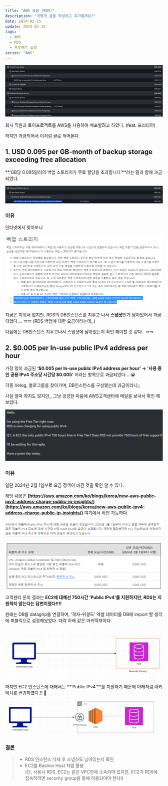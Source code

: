 ```yaml
---
title: "AWS 과금 (RDS)"
description: "어떻게 글을 작성하고 추가할까요?"
date: 2024-02-15
update: 2024-02-15
tags:
  - AWS
  - RDS
  - 프로젝트 삽질
series: "AWS"
---
```



![AWS 과금 목록표](img.png)

회사 직원과 토이프로젝트를 AWS를 사용하여 배포할려고 하였다. (feat. 프리티어)

하지만 과금되어서 이처럼 글로 적어본다.

## 1. USD 0.095 per GB-month of backup storage exceeding free allocation

**‘GB당 0.095달러의 백업 스토리지가 무료 할당을 초과합니다’**라는 말과 함께 과금되었다.

![USD 0.095 per GB-month of backup storage exceeding free allocation](img_1.png)

### 이유

인터넷에서 찾아보니

![백업스토리지 - 스냅샷](img_2.png)

지금은 지워서 없지만, RDS의 DB인스턴스를 지우고 나서 **스냅샷**인가 남아있어서 과금되었다…. ㅠㅠ (RDS 백업에 대한 요금이라는데,,)

다음에는 DB인스턴스 지우고나서 스냅샷에 남아있는지 확인 해야할 것 같다.. ㅠㅠ

## 2. $0.005 per In-use public IPv4 address per hour

가장 많이 과금된 **‘$0.005 per In-use public IPv4 address per hour’ → ‘사용 중인 공용 IPv4 주소당 시간당 $0.005’** 이라는 항목으로 과금되었다… 😭

각종 Velog, 블로그들을 찾아가며, DB인스턴스를 구성했는데 과금이라니;;

사실 얼마 하지도 않지만,, 그냥 궁금한 마음에 AWS고객센터에 메일을 보내서 확인 해보았다.

![지원센터 -> 영어 질문](img_3.png)

### 이유

일단 2024년 2월 1일부로 요금 정책이 바뀐 것을 확인 할 수 있다.

해당 내용은 **[https://aws.amazon.com/ko/blogs/korea/new-aws-public-ipv4-address-charge-public-ip-insights/](https://aws.amazon.com/ko/blogs/korea/new-aws-public-ipv4-address-charge-public-ip-insights/)** 여기에서 확인 가능하다.

![Public IPv4](img_4.png)

![Public IPv4 비용](img_5.png)

고객센터 문의 결과는 **EC2에 대해선 750시간 ‘Public IPv4’를 지원하지만, RDS는 지원하지 않는다는 답변이였다!!!!**

원래는 DB를 datagrip를 연결하여, ‘격자-위경도’ 엑셀 데이터를 DB에 import 할 생각에 퍼블릭으로 설정해놨었다. 대략 아래 같은 아키텍쳐이다.

![기존 아키텍처](img_6.png)

하지만 EC2 인스턴스에 대해서는 **‘Public IPv4’**를 지원하기 때문에 아래처럼 아키텍처를 변경하였다.!! 🙉
![바뀐 아키텍처](img_7.png)

### 결론
> - RDS 인스턴스 삭제 후 스냅샷도 남아있는지 확인
> - EC2를  Bastion Host 처럼 활용 <br> (단, 사용시 RDS, EC2는 같은 VPC안에 소속되어 있지만, EC2가 RDS에 접속하려면 security group을 통해 허용되어야 한다!)
